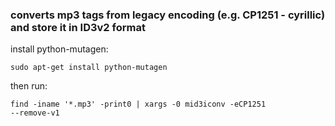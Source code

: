 ### converts mp3 tags from legacy encoding (e.g. CP1251 - cyrillic) and store it in ID3v2 format ###

install python-mutagen:

<code>sudo apt-get install python-mutagen</code>

then run:

<code>find -iname '*.mp3' -print0 | xargs -0 mid3iconv -eCP1251 --remove-v1</code>
